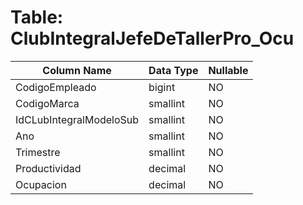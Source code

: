 # Table: ClubIntegralJefeDeTallerPro_Ocu

| Column Name | Data Type | Nullable |
|-------------|-----------|----------|
| CodigoEmpleado | bigint | NO |
| CodigoMarca | smallint | NO |
| IdCLubIntegralModeloSub | smallint | NO |
| Ano | smallint | NO |
| Trimestre | smallint | NO |
| Productividad | decimal | NO |
| Ocupacion | decimal | NO |
